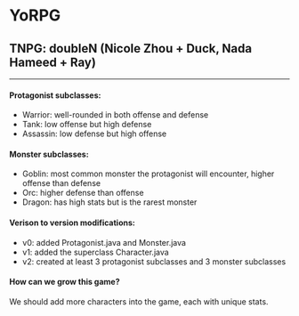 # YoRPG
## TNPG: doubleN (Nicole Zhou + Duck, Nada Hameed + Ray)
---

#### Protagonist subclasses:
* Warrior: well-rounded in both offense and defense
* Tank: low offense but high defense
* Assassin: low defense but high offense

#### Monster subclasses:
* Goblin: most common monster the protagonist will encounter, higher offense than defense
* Orc: higher defense than offense
* Dragon: has high stats but is the rarest monster

#### Verison to version modifications:
* v0: added Protagonist.java and Monster.java
* v1: added the superclass Character.java
* v2: created at least 3 protagonist subclasses and 3 monster subclasses

#### How can we grow this game?
We should add more characters into the game, each with unique stats.
